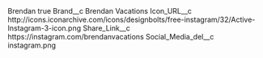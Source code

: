 <?xml version="1.0" encoding="UTF-8"?>
<CustomMetadata xmlns="http://soap.sforce.com/2006/04/metadata" xmlns:xsi="http://www.w3.org/2001/XMLSchema-instance" xmlns:xsd="http://www.w3.org/2001/XMLSchema">
    <label>Brendan</label>
    <protected>true</protected>
    <values>
        <field>Brand__c</field>
        <value xsi:type="xsd:string">Brendan Vacations</value>
    </values>
    <values>
        <field>Icon_URL__c</field>
        <value xsi:type="xsd:string">http://icons.iconarchive.com/icons/designbolts/free-instagram/32/Active-Instagram-3-icon.png</value>
    </values>
    <values>
        <field>Share_Link__c</field>
        <value xsi:type="xsd:string">https://instagram.com/brendanvacations</value>
    </values>
    <values>
        <field>Social_Media_del__c</field>
        <value xsi:type="xsd:string">instagram.png</value>
    </values>
</CustomMetadata>
